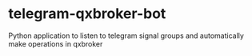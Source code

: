 # telegram-qxbroker-bot
 Python application to listen to telegram signal groups and automatically make operations in qxbroker
